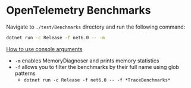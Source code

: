 # OpenTelemetry Benchmarks

Navigate to `./test/Benchmarks` directory and run the following command:

```sh
dotnet run -c Release -f net6.0 -- -m
```

[How to use console arguments](https://benchmarkdotnet.org/articles/guides/console-args.html)

- `-m` enables MemoryDiagnoser and prints memory statistics
- `-f` allows you to filter the benchmarks by their full name using glob patterns
  - `dotnet run -c Release -f net6.0 -- -f *TraceBenchmarks*`
